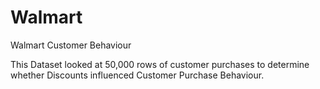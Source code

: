# Walmart
Walmart Customer Behaviour

This Dataset looked at 50,000 rows of customer purchases to determine whether Discounts influenced Customer Purchase Behaviour.
